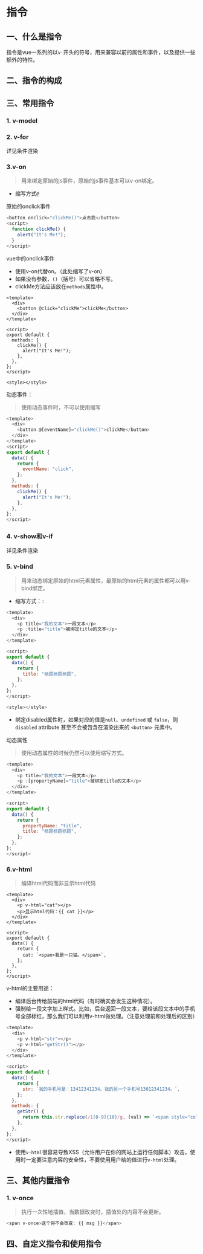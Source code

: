 # 指令

## 一、什么是指令

指令是vue一系列的以`v-`开头的符号，用来兼容以前的属性和事件，以及提供一些额外的特性。

## 二、指令的构成



## 三、常用指令

### 1. v-model

### 2. v-for

详见条件渲染

### 3.v-on

> 用来绑定原始的js事件，原始的js事件基本可以v-on绑定。

- 缩写方式`@`

原始的onclick事件

```js
<button onclick="clickMe()">点击我</button>
<script>
  function clickMe() {
    alert("It's Me!");
  }
</script>
```
vue中的onclick事件

- 使用v-on代替on。（此处缩写了v-on）
- 如果没有参数，`()`（括号）可以省略不写。
- clickMe方法应该放在`methods`属性中。

```vue
<template>
  <div>
    <button @click="clickMe">clickMe</button>
  </div>
</template>

<script>
export default {
  methods: {
    clickMe() {
      alert("It's Me!");
    },
  },
};
</script>

<style></style>
```

动态事件：

> 使用动态事件时，不可以使用缩写

```js
<template>
  <div>
    <button @[eventName]="clickMe()">clickMe</button>
  </div>
</template>
<script>
export default {
  data() {
    return {
      eventName: "click",
    };
  },
  methods: {
    clickMe() {
      alert("It's Me!");
    },
  },
};
</script>
```

### 4. v-show和v-if

详见条件渲染

### 5. v-bind

> 用来动态绑定原始的html元素属性，最原始的html元素的属性都可以用v-bind绑定。

- 缩写方式：`:`

```js
<template>
  <div>
    <p title="我的文本">一段文本</p>
    <p :title="title">被绑定title的文本</p>
  </div>
</template>

<script>
export default {
  data() {
    return {
      title: "标题标题标题",
    };
  },
};
</script>

<style></style>
```

- 绑定disabled属性时，如果对应的值是`null`、`undefined` 或 `false`，则 `disabled` attribute 甚至不会被包含在渲染出来的 `<button>` 元素中。

动态属性

> 使用动态属性的时候仍然可以使用缩写方式。

```js
<template>
  <div>
    <p title="我的文本">一段文本</p>
    <p :[propertyName]="title">被绑定title的文本</p>
  </div>
</template>

<script>
export default {
  data() {
    return {
      propertyName: "title",
      title: "标题标题标题",
    };
  },
};
</script>
```

### 6.v-html

> 编译html代码而非显示html代码

```vue
<template>
  <div>
    <p v-html="cat"></p>
    <p>显示html代码：{{ cat }}</p>
  </div>
</template>

<script>
export default {
  data() {
    return {
      cat: `<span>我是一只猫。</span>`,
    };
  },
};
</script>
```

v-html的主要用途：

- 编译后台传给前端的html代码（有时确实会发生这种情况）。
- 强制给一段文字加上样式。比如，后台返回一段文本，要给该段文本中的手机号全部标红，那么我们可以利用v-html做处理。（注意处理前和处理后的区别）

```js
<template>
  <div>
    <p v-html="str"></p>
    <p v-html="getStr()"></p>
  </div>
</template>

<script>
export default {
  data() {
    return {
      str: `我的手机号是：13412341234。我的另一个手机号13012341234。`,
    };
  },
  methods: {
    getStr() {
      return this.str.replace(/1[0-9]{10}/g, (val) => `<span style="color:red">${val}</span>`);
    },
  },
};
</script>
```

- 使用`v-html`很容易导致XSS（允许用户在你的网站上运行任何脚本）攻击，使用时一定要注意内容的安全性，不要使用用户给的值进行`v-html`处理。

## 三、其他内置指令

### 1. v-once

> 执行一次性地插值，当数据改变时，插值处的内容不会更新。

```js
<span v-once>这个将不会改变: {{ msg }}</span>
```

## 四、自定义指令和使用指令

